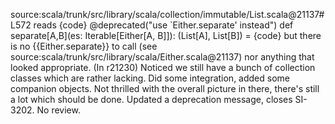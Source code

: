 source:scala/trunk/src/library/scala/collection/immutable/List.scala@21137#L572
reads
{code}
@deprecated("use `Either.separate' instead")
def separate[A,B](es: Iterable[Either[A, B]]): (List[A], List[B]) =
{code}
but there is no {{Either.separate}} to call (see source:scala/trunk/src/library/scala/Either.scala@21137) nor anything that looked appropriate.
(In r21230) Noticed we still have a bunch of collection classes which
are rather lacking.  Did some integration, added some companion
objects.  Not thrilled with the overall picture in there,
there's still a lot which should be done.  Updated a deprecation
message, closes SI-3202.  No review.
